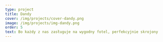 ```yaml
---
type: project
title: Dandy
cover: /img/projects/cover-dandy.png
image: /img/projects/img-dandy.png
order: 5
text: Bo każdy z nas zasługuje na wygodny fotel, perfekcyjnie skrojony strój i szklankę dobrej whisky w dłoni. Zawiąż muchę i chodź, baw się jak prawdziwy Dandy!
---
```

